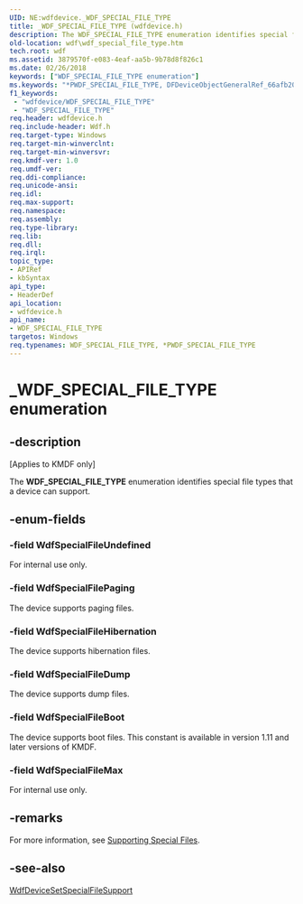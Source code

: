 ```yaml
---
UID: NE:wdfdevice._WDF_SPECIAL_FILE_TYPE
title: _WDF_SPECIAL_FILE_TYPE (wdfdevice.h)
description: The WDF_SPECIAL_FILE_TYPE enumeration identifies special file types that a device can support.
old-location: wdf\wdf_special_file_type.htm
tech.root: wdf
ms.assetid: 3879570f-e083-4eaf-aa5b-9b78d8f826c1
ms.date: 02/26/2018
keywords: ["WDF_SPECIAL_FILE_TYPE enumeration"]
ms.keywords: "*PWDF_SPECIAL_FILE_TYPE, DFDeviceObjectGeneralRef_66afb20c-b1d5-480a-b4bb-48b6e092fe5e.xml, PWDF_SPECIAL_FILE_TYPE, PWDF_SPECIAL_FILE_TYPE enumeration pointer, WDF_SPECIAL_FILE_TYPE, WDF_SPECIAL_FILE_TYPE enumeration, WdfSpecialFileBoot, WdfSpecialFileDump, WdfSpecialFileHibernation, WdfSpecialFileMax, WdfSpecialFilePaging, WdfSpecialFileUndefined, _WDF_SPECIAL_FILE_TYPE, kmdf.wdf_special_file_type, wdf.wdf_special_file_type, wdfdevice/PWDF_SPECIAL_FILE_TYPE, wdfdevice/WDF_SPECIAL_FILE_TYPE, wdfdevice/WdfSpecialFileBoot, wdfdevice/WdfSpecialFileDump, wdfdevice/WdfSpecialFileHibernation, wdfdevice/WdfSpecialFileMax, wdfdevice/WdfSpecialFilePaging, wdfdevice/WdfSpecialFileUndefined"
f1_keywords:
 - "wdfdevice/WDF_SPECIAL_FILE_TYPE"
 - "WDF_SPECIAL_FILE_TYPE"
req.header: wdfdevice.h
req.include-header: Wdf.h
req.target-type: Windows
req.target-min-winverclnt: 
req.target-min-winversvr: 
req.kmdf-ver: 1.0
req.umdf-ver: 
req.ddi-compliance: 
req.unicode-ansi: 
req.idl: 
req.max-support: 
req.namespace: 
req.assembly: 
req.type-library: 
req.lib: 
req.dll: 
req.irql: 
topic_type:
- APIRef
- kbSyntax
api_type:
- HeaderDef
api_location:
- wdfdevice.h
api_name:
- WDF_SPECIAL_FILE_TYPE
targetos: Windows
req.typenames: WDF_SPECIAL_FILE_TYPE, *PWDF_SPECIAL_FILE_TYPE
---
```


# _WDF_SPECIAL_FILE_TYPE enumeration


## -description


<p class="CCE_Message">[Applies to KMDF only]</p>

The <b>WDF_SPECIAL_FILE_TYPE</b> enumeration identifies special file types that a device can support.


## -enum-fields




### -field WdfSpecialFileUndefined

For internal use only.


### -field WdfSpecialFilePaging

The device supports paging files.


### -field WdfSpecialFileHibernation

The device supports hibernation files.


### -field WdfSpecialFileDump

The device supports dump files.


### -field WdfSpecialFileBoot

The device supports boot files. This constant is available in version 1.11 and later versions of KMDF.


### -field WdfSpecialFileMax

For internal use only.


## -remarks



For more information, see <a href="https://docs.microsoft.com/windows-hardware/drivers/wdf/supporting-special-files">Supporting Special Files</a>.




## -see-also




<a href="https://docs.microsoft.com/windows-hardware/drivers/ddi/wdfdevice/nf-wdfdevice-wdfdevicesetspecialfilesupport">WdfDeviceSetSpecialFileSupport</a>
 

 

